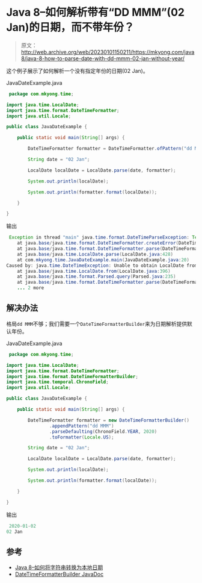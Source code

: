 # Java 8–如何解析带有“DD MMM”(02 Jan)的日期，而不带年份？

> 原文：<http://web.archive.org/web/20230101150211/https://mkyong.com/java8/java-8-how-to-parse-date-with-dd-mmm-02-jan-without-year/>

这个例子展示了如何解析一个没有指定年份的日期(02 Jan)。

JavaDateExample.java

```java
 package com.mkyong.time;

import java.time.LocalDate;
import java.time.format.DateTimeFormatter;
import java.util.Locale;

public class JavaDateExample {

    public static void main(String[] args) {

        DateTimeFormatter formatter = DateTimeFormatter.ofPattern("dd MMM", Locale.US);

        String date = "02 Jan";

        LocalDate localDate = LocalDate.parse(date, formatter);

        System.out.println(localDate);

        System.out.println(formatter.format(localDate));

    }

} 
```

输出

```java
 Exception in thread "main" java.time.format.DateTimeParseException: Text '02 Jan' could not be parsed: Unable to obtain LocalDate from TemporalAccessor: {DayOfMonth=2, MonthOfYear=1},ISO of type java.time.format.Parsed
	at java.base/java.time.format.DateTimeFormatter.createError(DateTimeFormatter.java:2017)
	at java.base/java.time.format.DateTimeFormatter.parse(DateTimeFormatter.java:1952)
	at java.base/java.time.LocalDate.parse(LocalDate.java:428)
	at com.mkyong.time.JavaDateExample.main(JavaDateExample.java:20)
Caused by: java.time.DateTimeException: Unable to obtain LocalDate from TemporalAccessor: {DayOfMonth=2, MonthOfYear=1},ISO of type java.time.format.Parsed
	at java.base/java.time.LocalDate.from(LocalDate.java:396)
	at java.base/java.time.format.Parsed.query(Parsed.java:235)
	at java.base/java.time.format.DateTimeFormatter.parse(DateTimeFormatter.java:1948)
	... 2 more 
```

## 解决办法

格局`dd MMM`不够；我们需要一个`DateTimeFormatterBuilder`来为日期解析提供默认年份。

JavaDateExample.java

```java
 package com.mkyong.time;

import java.time.LocalDate;
import java.time.format.DateTimeFormatter;
import java.time.format.DateTimeFormatterBuilder;
import java.time.temporal.ChronoField;
import java.util.Locale;

public class JavaDateExample {

    public static void main(String[] args) {

        DateTimeFormatter formatter = new DateTimeFormatterBuilder()
                .appendPattern("dd MMM")
                .parseDefaulting(ChronoField.YEAR, 2020)
                .toFormatter(Locale.US);

        String date = "02 Jan";

        LocalDate localDate = LocalDate.parse(date, formatter);

        System.out.println(localDate);

        System.out.println(formatter.format(localDate));

    }

} 
```

输出

```java
 2020-01-02
02 Jan 
```

## 参考

*   [Java 8–如何将字符串转换为本地日期](/web/20221205141223/https://mkyong.com/java8/java-8-how-to-convert-string-to-localdate/)
*   [DateTimeFormatterBuilder JavaDoc](http://web.archive.org/web/20221205141223/https://docs.oracle.com/javase/8/docs/api/java/time/format/DateTimeFormatterBuilder.html)

<input type="hidden" id="mkyong-current-postId" value="15378">